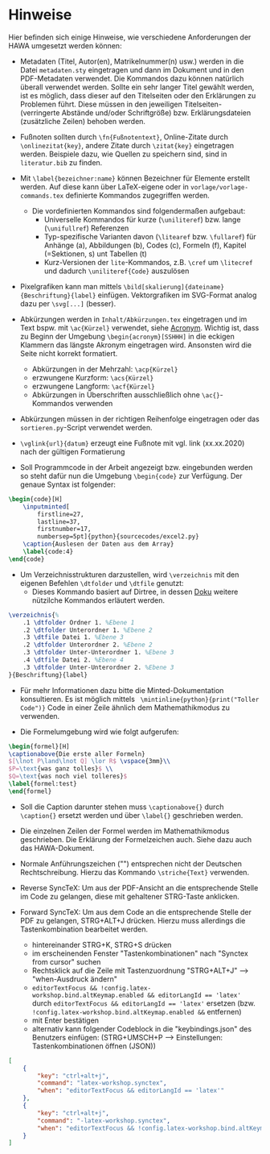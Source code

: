 # Hinweise

Hier befinden sich einige Hinweise, wie verschiedene Anforderungen der HAWA umgesetzt werden können:

- Metadaten (Titel, Autor(en), Matrikelnummer(n) usw.) werden in die Datei `metadaten.sty` eingetragen und dann im Dokument und in den PDF-Metadaten verwendet. Die Kommandos dazu können natürlich überall verwendet werden. Sollte ein sehr langer Titel gewählt werden, ist es möglich, dass dieser auf den Titelseiten oder den Erklärungen zu Problemen führt. Diese müssen in den jeweiligen Titelseiten- (verringerte Abstände und/oder Schriftgröße) bzw. Erklärungsdateien (zusätzliche Zeilen) behoben werden.

- Fußnoten sollten durch `\fn{Fußnotentext}`, Online-Zitate durch `\onlinezitat{key}`, andere Zitate durch `\zitat{key}` eingetragen werden. Beispiele dazu, wie Quellen zu speichern sind, sind in `literatur.bib` zu finden.

- Mit `\label{bezeichner:name}` können Bezeichner für Elemente erstellt werden. Auf diese kann über LaTeX-eigene oder in `vorlage/vorlage-commands.tex` definierte Kommandos zugegriffen werden.
    - Die vordefinierten Kommandos sind folgendermaßen aufgebaut:
        - Universelle Kommandos für kurze (`\uniliteref`) bzw. lange (`\unifullref`) Referenzen
        - Typ-spezifische Varianten davon (`\litearef` bzw. `\fullaref`) für Anhänge (a), Abbildungen (b), Codes (c), Formeln (f), Kapitel (=Sektionen, s) unt Tabellen (t)
        - Kurz-Versionen der `lite`-Kommandos, z.B. `\cref` um `\litecref` und dadurch `\uniliteref{Code}` auszulösen

- Pixelgrafiken kann man mittels `\bild[skalierung]{dateiname}{Beschriftung}{label}` einfügen. Vektorgrafiken im SVG-Format analog dazu per `\svg[...]` (besser).

- Abkürzungen werden in `Inhalt/Abkürzungen.tex` eingetragen und im Text bspw. mit `\ac{Kürzel}` verwendet, siehe [Acronym](https://www.namsu.de/Extra/pakete/Acronym.html). Wichtig ist, dass zu Beginn der Umgebung `\begin{acronym}[SSHHH]` in die eckigen Klammern das längste Akronym eingetragen wird. Ansonsten wird die Seite nicht korrekt formatiert.
    - Abkürzungen in der Mehrzahl: `\acp{Kürzel}`
    - erzwungene Kurzform: `\acs{Kürzel}`
    - erzwungene Langform: `\acf{Kürzel}`
    - Abkürzungen in Überschriften ausschließlich ohne `\ac{}`-Kommandos verwenden

- Abkürzungen müssen in der richtigen Reihenfolge eingetragen oder das `sortieren.py`-Script verwendet werden.

- `\vglink{url}{datum}` erzeugt eine Fußnote mit vgl. link (xx.xx.2020) nach der gültigen Formatierung

- Soll Programmcode in der Arbeit angezeigt bzw. eingebunden werden so steht dafür nun die Umgebung `\begin{code}` zur Verfügung. Der genaue Syntax ist folgender:
```latex
\begin{code}[H]
    \inputminted[
        firstline=27,
        lastline=37,
        firstnumber=17,
        numbersep=5pt]{python}{sourcecodes/excel2.py}
    \caption{Auslesen der Daten aus dem Array}
    \label{code:4}
\end{code}
```

- Um Verzeichnisstrukturen darzustellen, wird `\verzeichnis` mit den eigenen Befehlen `\dtfolder` und `\dtfile` genutzt:
  - Dieses Kommando basiert auf Dirtree, in dessen [Doku](http://tug.ctan.org/macros/generic/dirtree/dirtree.pdf) weitere nützilche Kommandos erläutert werden.
```latex
\verzeichnis{%
    .1 \dtfolder Ordner 1. %Ebene 1
    .2 \dtfolder Unterordner 1. %Ebene 2
    .3 \dtfile Datei 1. %Ebene 3
    .2 \dtfolder Unterordner 2. %Ebene 2
    .3 \dtfolder Unter-Unterordner 1. %Ebene 3
    .4 \dtfile Datei 2. %Ebene 4
    .3 \dtfolder Unter-Unterordner 2. %Ebene 3
}{Beschriftung}{label}
```

- Für mehr Informationen dazu bitte die Minted-Dokumentation konsultieren. Es ist möglich mittels ` \mintinline{python}{print("Toller Code")}` Code in einer Zeile ähnlich dem Mathemathikmodus zu verwenden.

- Die Formelumgebung wird wie folgt aufgerufen:
```latex
\begin{formel}[H]
\captionabove{Die erste aller Formeln}
$[\lnot P\land\lnot Q] \lor R$ \vspace{3mm}\\
$P=\text{was ganz tolles}$ \\
$Q=\text{was noch viel tolleres}$
\label{formel:test}
\end{formel}
```

- Soll die Caption darunter stehen muss `\captionabove{}` durch `\caption{}` ersetzt werden und über `\label{}` geschrieben werden.

- Die einzelnen Zeilen der Formel werden im Mathemathikmodus geschrieben. Die Erklärung der Formelzeichen auch. Siehe dazu auch das HAWA-Dokument.

- Normale Anführungszeichen ("") entsprechen nicht der Deutschen Rechtschreibung. Hierzu das Kommando `\striche{Text}` verwenden.

- Reverse SyncTeX: Um aus der PDF-Ansicht an die entsprechende Stelle im Code zu gelangen, diese mit gehaltener STRG-Taste anklicken.

- Forward SyncTeX: Um aus dem Code an die entsprechende Stelle der PDF zu gelangen, STRG+ALT+J drücken. Hierzu muss allerdings die Tastenkombination bearbeitet werden.
  -  hintereinander STRG+K, STRG+S drücken
  -  im erscheinenden Fenster "Tastenkombinationen" nach "Synctex from cursor" suchen
  -  Rechtsklick auf die Zeile mit Tastenzuordnung "STRG+ALT+J" --> "when-Ausdruck ändern"
  -  `editorTextFocus && !config.latex-workshop.bind.altKeymap.enabled && editorLangId == 'latex'` durch `editorTextFocus && editorLangId == 'latex'` ersetzen (bzw. `!config.latex-workshop.bind.altKeymap.enabled &&` entfernen)
  -  mit Enter bestätigen
  -  alternativ kann folgender Codeblock in die "keybindings.json" des Benutzers einfügen: (STRG+UMSCH+P --> Einstellungen: Tastenkombinationen öffnen (JSON))
```json
[
    {
        "key": "ctrl+alt+j",
        "command": "latex-workshop.synctex",
        "when": "editorTextFocus && editorLangId == 'latex'"
    },
    {
        "key": "ctrl+alt+j",
        "command": "-latex-workshop.synctex",
        "when": "editorTextFocus && !config.latex-workshop.bind.altKeymap.enabled && editorLangId == 'latex'"
    }
]
```
